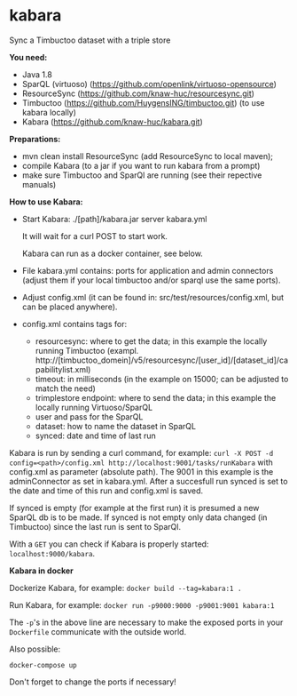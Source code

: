 # kabara
Sync a Timbuctoo dataset with a triple store

__You need:__
- Java 1.8
- SparQL (virtuoso) (https://github.com/openlink/virtuoso-opensource)
- ResourceSync (https://github.com/knaw-huc/resourcesync.git)
- Timbuctoo (https://github.com/HuygensING/timbuctoo.git) (to use kabara locally)
- Kabara (https://github.com/knaw-huc/kabara.git)

__Preparations:__
- mvn clean install ResourceSync (add ResourceSync to local maven);
- compile Kabara (to a jar if you want to run kabara from a prompt)
- make sure Timbuctoo and SparQl are running (see their repective manuals)

__How to use Kabara:__

- Start Kabara: ./[path]/kabara.jar server kabara.yml

  It will wait for a curl POST to start work.
  
  Kabara can run as a docker container, see below.

- File kabara.yml contains: ports for application and admin connectors (adjust them if your local timbuctoo and/or
sparql use the same ports).

- Adjust config.xml (it can be found in: src/test/resources/config.xml, but
  can be placed anywhere).

- config.xml  contains tags for:
   - resourcesync: where to get the data; in this example the locally running
    Timbuctoo (exampl. http://[timbuctoo_domein]/v5/resourcesync/[user_id]/[dataset_id]/capabilitylist.xml)
   - timeout: in milliseconds (in the example on 15000; can be adjusted to match the need)
   - trimplestore endpoint: where to send the data; in this example the locally
    running Virtuoso/SparQL
   - user and pass for the SparQL
   - dataset: how to name the dataset in SparQL
   - synced: date and time of last run

Kabara is run by sending a curl command, for example:
`curl -X POST -d config=<path>/config.xml http://localhost:9001/tasks/runKabara`
 with config.xml as parameter (absolute path). The 9001 in this example is the adminConnector as set in kabara.yml.
After a succesfull run synced is set to the date and time of this run and
config.xml is saved.

If synced is empty (for example at the first run) it is presumed a new SparQL
db is to be made. If synced is not empty only data changed (in Timbuctoo)
since the last run is sent to SparQl.

With a `GET` you can check if Kabara is properly started: `localhost:9000/kabara`.

__Kabara in docker__

Dockerize Kabara, for example: `docker build --tag=kabara:1 .`

Run Kabara, for example: `docker run -p9000:9000 -p9001:9001 kabara:1`

The `-p`'s in the above line are necessary to make the exposed ports in your 
`Dockerfile` communicate with the outside world.

Also possible:

`docker-compose up`

Don't forget to change the ports if necessary!
